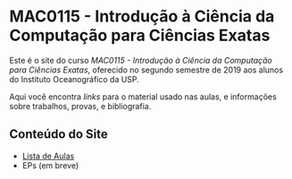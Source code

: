 

# MAC0115 - Introdução à Ciência da Computação para Ciências Exatas

Este é  o site  do curso  *MAC0115 -  Introdução à  Ciência da  Computação para
Ciências Exatas*, oferecido no segundo semestre de 2019 aos alunos do Instituto
Oceanográfico da USP.

Aqui você  encontra *links* para o  material usado nas aulas,  e informações sobre
trabalhos, provas, e bibliografia.


## Conteúdo do Site

-   [Lista de Aulas](aulas.html)
-   EPs (em breve)
